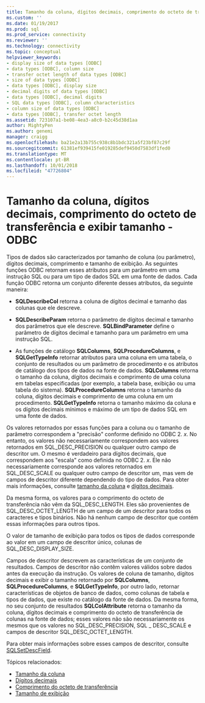 ```yaml
---
title: Tamanho da coluna, dígitos decimais, comprimento do octeto de transferência, o tamanho de exibição | Microsoft Docs
ms.custom: ''
ms.date: 01/19/2017
ms.prod: sql
ms.prod_service: connectivity
ms.reviewer: ''
ms.technology: connectivity
ms.topic: conceptual
helpviewer_keywords:
- display size of data types [ODBC]
- data types [ODBC], column size
- transfer octet length of data types [ODBC]
- size of data types [ODBC]
- data types [ODBC], display size
- decimal digits of data types [ODBC]
- data types [ODBC], decimal digits
- SQL data types [ODBC], column characteristics
- column size of data types [ODBC]
- data types [ODBC], transfer octet length
ms.assetid: 723107a1-be08-4ea3-a8c0-b2c45d38d1aa
author: MightyPen
ms.author: genemi
manager: craigg
ms.openlocfilehash: ba21e2a13b755c938c8b1bdc321a5f23bf87c29f
ms.sourcegitcommit: 61381ef939415fe019285def9450d7583df1fed0
ms.translationtype: MT
ms.contentlocale: pt-BR
ms.lasthandoff: 10/01/2018
ms.locfileid: "47726804"
---
```

# <a name="column-size-decimal-digits-transfer-octet-length-and-display-size---odbc"></a>Tamanho da coluna, dígitos decimais, comprimento do octeto de transferência e exibir tamanho - ODBC
Tipos de dados são caracterizados por tamanho de coluna (ou parâmetro), dígitos decimais, comprimento e tamanho de exibição. As seguintes funções ODBC retornam esses atributos para um parâmetro em uma instrução SQL ou para um tipo de dados SQL em uma fonte de dados. Cada função ODBC retorna um conjunto diferente desses atributos, da seguinte maneira:  
  
-   **SQLDescribeCol** retorna a coluna de dígitos decimal e tamanho das colunas que ele descreve.  
  
-   **SQLDescribeParam** retorna o parâmetro de dígitos decimal e tamanho dos parâmetros que ele descreve. **SQLBindParameter** define o parâmetro de dígitos decimal e tamanho para um parâmetro em uma instrução SQL.  
  
-   As funções de catálogo **SQLColumns**, **SQLProcedureColumns**, e **SQLGetTypeInfo** retornar atributos para uma coluna em uma tabela, o conjunto de resultados ou um parâmetro de procedimento e os atributos de catálogo dos tipos de dados na fonte de dados. **SQLColumns** retorna o tamanho da coluna, dígitos decimais e comprimento de uma coluna em tabelas especificadas (por exemplo, a tabela base, exibição ou uma tabela do sistema). **SQLProcedureColumns** retorna o tamanho da coluna, dígitos decimais e comprimento de uma coluna em um procedimento. **SQLGetTypeInfo** retorna o tamanho máximo da coluna e os dígitos decimais mínimos e máximo de um tipo de dados SQL em uma fonte de dados.  
  
 Os valores retornados por essas funções para a coluna ou o tamanho de parâmetro correspondem a "precisão" conforme definido no ODBC 2. *x*. No entanto, os valores não necessariamente correspondem aos valores retornados em SQL_DESC_PRECISION ou qualquer outro campo de descritor um. O mesmo é verdadeiro para dígitos decimais, que correspondem aos "escala" como definida no ODBC 2. *x*. Ele não necessariamente corresponde aos valores retornados em SQL_DESC_SCALE ou qualquer outro campo de descritor um, mas vem de campos de descritor diferente dependendo do tipo de dados. Para obter mais informações, consulte [tamanho da coluna](../../../odbc/reference/appendixes/column-size.md) e [dígitos decimais](../../../odbc/reference/appendixes/decimal-digits.md).  
  
 Da mesma forma, os valores para o comprimento do octeto de transferência não vêm da SQL_DESC_LENGTH. Eles são provenientes de SQL_DESC_OCTET_LENGTH de um campo de um descritor para todos os caracteres e tipos binários. Não há nenhum campo de descritor que contém essas informações para outros tipos.  
  
 O valor de tamanho de exibição para todos os tipos de dados corresponde ao valor em um campo de descritor único, colunas de SQL_DESC_DISPLAY_SIZE.  
  
 Campos de descritor descrevem as características de um conjunto de resultados. Campos de descritor não contêm valores válidos sobre dados antes da execução da instrução. Os valores de coluna de tamanho, dígitos decimais e exibir o tamanho retornado por **SQLColumns**, **SQLProcedureColumns**, e **SQLGetTypeInfo**, por outro lado, retornar características de objetos de banco de dados, como colunas de tabela e tipos de dados, que existe no catálogo da fonte de dados. Da mesma forma, no seu conjunto de resultados **SQLColAttribute** retorna o tamanho da coluna, dígitos decimais e comprimento do octeto de transferência de colunas na fonte de dados; esses valores não são necessariamente os mesmos que os valores no SQL_DESC_PRECISION, SQL _ DESC_SCALE e campos de descritor SQL_DESC_OCTET_LENGTH.  
  
 Para obter mais informações sobre esses campos de descritor, consulte [SQLSetDescField](../../../odbc/reference/syntax/sqlsetdescfield-function.md).  
  
 Tópicos relacionados:  
  
-   [Tamanho da coluna](../../../odbc/reference/appendixes/column-size.md)  
-   [Dígitos decimais](../../../odbc/reference/appendixes/decimal-digits.md)  
-   [Comprimento do octeto de transferência](../../../odbc/reference/appendixes/transfer-octet-length.md)  
-   [Tamanho de exibição](../../../odbc/reference/appendixes/display-size.md)
